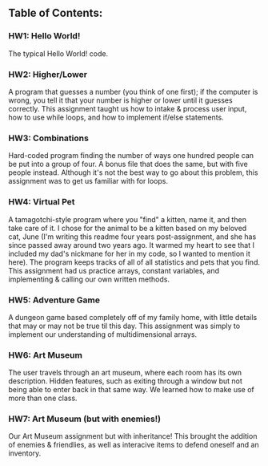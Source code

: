 ## Table of Contents:
### HW1: Hello World!
The typical Hello World! code.

### HW2: Higher/Lower
A program that guesses a number (you think of one first); if the computer is wrong, you tell it that your number is higher or lower until it guesses correctly. This assignment taught us how to intake & process user input, how to use while loops, and how to implement if/else statements.

### HW3: Combinations
Hard-coded program finding the number of ways one hundred people can be put into a group of four. A bonus file that does the same, but with five people instead. Although it's not the best way to go about this problem, this assignment was to get us familiar with for loops.

### HW4: Virtual Pet
A tamagotchi-style program where you "find" a kitten, name it, and then take care of it. I chose for the animal to be a kitten based on my beloved cat, June (I'm writing this readme four years post-assignment, and she has since passed away around two years ago. It warmed my heart to see that I included my dad's nickmane for her in my code, so I wanted to mention it here). The program keeps tracks of all of all statistics and pets that you find. This assignment had us practice arrays, constant variables, and implementing & calling our own written methods.

### HW5: Adventure Game
A dungeon game based completely off of my family home, with little details that may or may not be true til this day. This assignment was simply to implement our understanding of multidimensional arrays.

### HW6: Art Museum
The user travels through an art museum, where each room has its own description. Hidden features, such as exiting through a window but not being able to enter back in that same way. We learned how to make use of more than one class.

### HW7: Art Museum (but with enemies!)
Our Art Museum assignment but with inheritance! This brought the addition of enemies & friendlies, as well as interacive items to defend oneself and an inventory.
